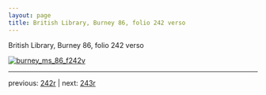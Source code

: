 ```yaml
---
layout: page
title: British Library, Burney 86, folio 242 verso
---
```


British Library, Burney 86, folio 242 verso

[![burney_ms_86_f242v](http://www.homermultitext.org/iipsrv?IIIF=/project/homer/pyramidal/deepzoom/bl/burney86imgs/v1/burney_ms_86_f242v.tif/full/800,/0/default.jpg)](http://www.homermultitext.org/ict2/?urn=urn:cite2:bl:burney86imgs.v1:burney_ms_86_f242v) 

---

previous:  [242r](../242r/) | next: [243r](../243r/)